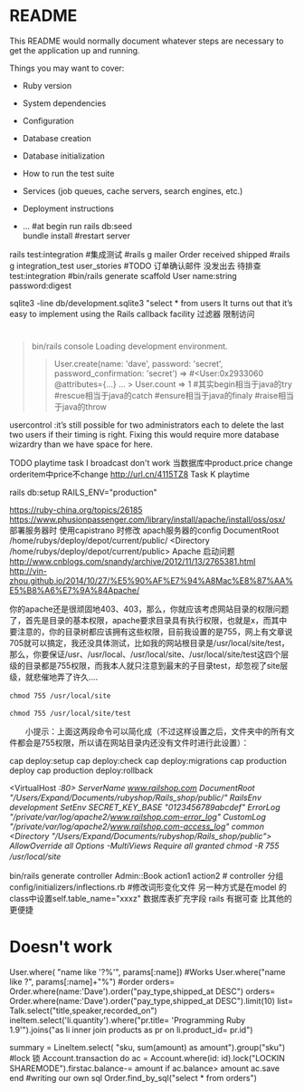 # README

This README would normally document whatever steps are necessary to get the
application up and running.

Things you may want to cover:

* Ruby version

* System dependencies

* Configuration

* Database creation

* Database initialization

* How to run the test suite

* Services (job queues, cache servers, search engines, etc.)

* Deployment instructions

* ...
#at begin run 
rails db:seed  
bundle install #restart server
 
rails test:integration  #集成测试
#rails g mailer Order received shipped
#rails  g integration_test user_stories
#TODO 订单确认邮件 没发出去 待排查  test:integration
#bin/rails generate scaffold User name:string password:digest

sqlite3 -line db/development.sqlite3 "select * from users
 It turns out that it’s easy to implement using the Rails
callback facility   过滤器 限制访问
#
> bin/rails console
Loading development environment.
>> User.create(name: 'dave', password: 'secret', password_confirmation: 'secret')
=> #<User:0x2933060 @attributes={...} ... >
>> User.count
=> 1
#其实begin相当于java的try
#rescue相当于java的catch
#ensure相当于java的finaly
#raise相当于java的throw

usercontrol :it’s still possible for two administrators
each to delete the last two users if their timing is right. Fixing this
would require more database wizardry than we have space for here.


TODO playtime task I  broadcast don't work   当数据库中product.price change orderitem中price不change
http://url.cn/4115TZ8   Task K playtime

rails db:setup RAILS_ENV="production"

https://ruby-china.org/topics/26185
https://www.phusionpassenger.com/library/install/apache/install/oss/osx/
部署服务器时 使用capistrano 时修改 apach服务器的config  DocumentRoot
/home/rubys/deploy/depot/current/public/
<Directory
/home/rubys/deploy/depot/current/public>
Apache 启动问题
http://www.cnblogs.com/snandy/archive/2012/11/13/2765381.html
http://vin-zhou.github.io/2014/10/27/%E5%90%AF%E7%94%A8Mac%E8%87%AA%E5%B8%A6%E7%9A%84Apache/ 

你的apache还是很顽固地403、403，那么，你就应该考虑网站目录的权限问题了，首先是目录的基本权限，apache要求目录具有执行权限，也就是x，而其中要注意的，你的目录树都应该拥有这些权限，目前我设置的是755，网上有文章说705就可以搞定，我还没具体测试，比如我的网站根目录是/usr/local/site/test，那么，你要保证/usr、/usr/local、/usr/local/site、/usr/local/site/test这四个层级的目录都是755权限，而我本人就只注意到最末的子目录test，却忽视了site层级，就悲催地弄了许久....

    chmod 755 /usr/local/site　　　　　　　　　　　　　　　　　 　　　　　　　　　　

    chmod 755 /usr/local/site/test　　　　　　　　　　　　　　　　　　　　　　　　　

　　小提示：上面这两段命令可以简化成（不过这样设置之后，文件夹中的所有文件都会是755权限，所以请在网站目录内还没有文件时进行此设置）：

cap deploy:setup
cap deploy:check
cap deploy:migrations
cap production deploy
cap production deploy:rollback


<VirtualHost *:80>
    ServerName www.railshop.com
    DocumentRoot "/Users/Expand/Documents/rubyshop/Rails_shop/public/"
    RailsEnv development 
    SetEnv SECRET_KEY_BASE "0123456789abcdef"
      ErrorLog "/private/var/log/apache2/www.railshop.com-error_log"
   CustomLog "/private/var/log/apache2/www.railshop.com-access_log" common
        <Directory "/Users/Expand/Documents/rubyshop/Rails_shop/public">
            AllowOverride all
            Options -MultiViews
            Require all granted
        </Directory>
</VirtualHost>
    chmod -R 755 /usr/local/site*　　　


bin/rails generate controller Admin::Book action1 action2 # controller 分组
config/initializers/inflections.rb  #修改词形变化文件  另一种方式是在model 的class中设置self.table_name="xxxz"
数据库表扩充字段 rails 有据可查  比其他的更便捷
# Doesn't work
User.where( "name like '?%'", params[:name])
#Works
User.where("name like ?", params[:name]+"%")
#order
orders= Order.where(name:'Dave').order("pay_type,shipped_at DESC")
orders= Order.where(name:'Dave').order("pay_type,shipped_at DESC").limit(10)
list= Talk.select("title,speaker,recorded_on")
ineItem.select('li.quantity').where("pr.title= 'Programming Ruby 1.9'").joins("as li inner join products as pr on li.product_id= pr.id")

summary = LineItem.select( "sku, sum(amount) as amount").group("sku")
#lock 锁
Account.transaction do
	ac = Account.where(id: id).lock("LOCKIN SHAREMODE").firstac.balance-= amount if ac.balance> amount
	ac.save
end
#writing our own sql 
Order.find_by_sql("select * from orders")

　　　　　　　 　　　　　　　　　